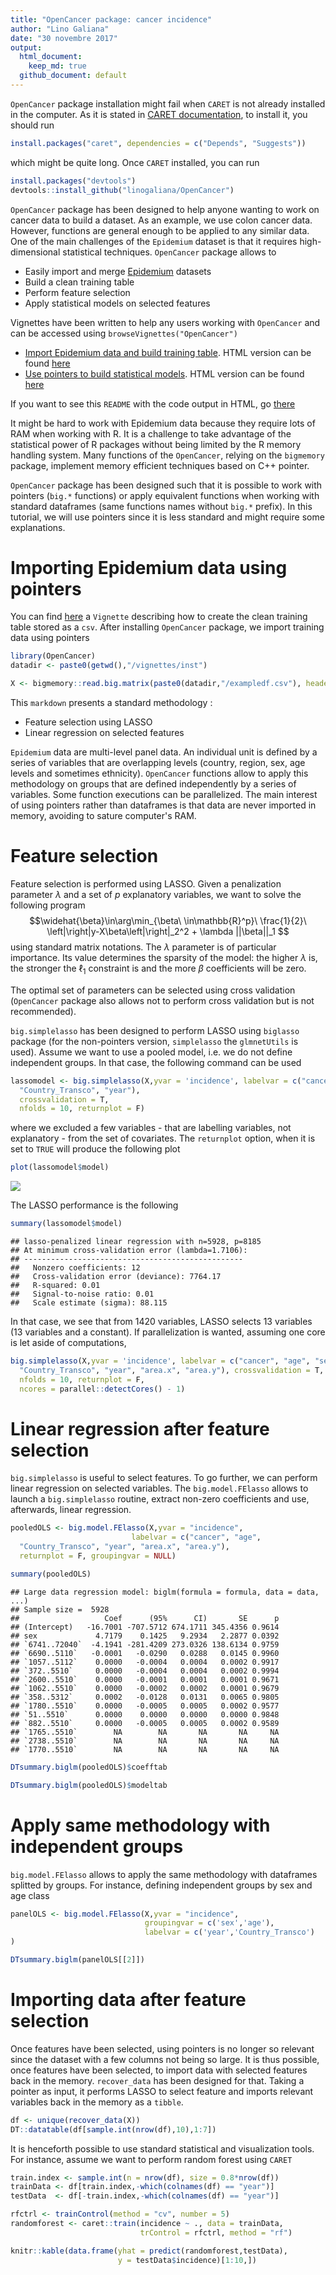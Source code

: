 ```yaml
---
title: "OpenCancer package: cancer incidence"
author: "Lino Galiana"
date: "30 novembre 2017"
output:
  html_document:
    keep_md: true
  github_document: default
---
```




`OpenCancer` package installation might fail when `CARET` is not already installed in the computer. As it is stated in [CARET documentation](https://cran.r-project.org/web/packages/caret/vignettes/caret.pdf), to install it, you should run


```r
install.packages("caret", dependencies = c("Depends", "Suggests"))
```

which might be quite long. Once `CARET` installed, you can run


```r
install.packages("devtools")
devtools::install_github("linogaliana/OpenCancer")
```

`OpenCancer` package has been designed to help anyone wanting to work on cancer data to build a dataset. As an example, we use colon cancer data. However, functions are general enough to be applied to any similar data. One of the main challenges of the `Epidemium` dataset is that it requires high-dimensional statistical techniques. `OpenCancer` package allows to

* Easily import and merge [Epidemium](http://qa.epidemium.cc/data/epidemiology_dataset/) datasets
* Build a clean training table
* Perform feature selection
* Apply statistical models on selected features

Vignettes have been written to help any users working with `OpenCancer` and can be accessed using `browseVignettes("OpenCancer")`

* [Import Epidemium data and build training table](/vignettes/import_data.Rmd). HTML version can be found [here](http://htmlpreview.github.io/?https://github.com/linogaliana/OpenCancer/blob/master/vignettes/import_data.html)
* [Use pointers to build statistical models](/vignettes/estimation_pointers.Rmd). HTML version can be found [here](http://htmlpreview.github.io/?https://github.com/linogaliana/OpenCancer/blob/master/vignettes/estimation_pointers.html)

If you want to see this `README` with the code output in HTML, go [there](http://htmlpreview.github.io/?https://github.com/linogaliana/OpenCancer/blob/master/README.html)

It might be hard to work with Epidemium data because they require lots of RAM when working with R. It is a challenge to take advantage of the statistical power of R packages without being limited by the R memory handling system. Many functions of the `OpenCancer`, relying on the `bigmemory` package, implement memory efficient techniques based on C++ pointer.

`OpenCancer` package has been designed such that it is possible to work with pointers (`big.*` functions) or apply equivalent functions when working with standard dataframes (same functions names without `big.*` prefix). In this tutorial, we will use pointers since it is less standard and might require some explanations.

# Importing Epidemium data using pointers

You can find [here](/vignettes/import_data.Rmd) a `Vignette` describing how to create the clean training table stored as a `csv`. After installing `OpenCancer` package, we import training data using pointers


```r
library(OpenCancer)
datadir <- paste0(getwd(),"/vignettes/inst")

X <- bigmemory::read.big.matrix(paste0(datadir,"/exampledf.csv"), header = TRUE)
```

This `markdown` presents a standard methodology :

* Feature selection using LASSO
* Linear regression on selected features

`Epidemium` data are multi-level panel data. An individual unit is defined by a series of variables that are overlapping levels (country, region, sex, age levels and sometimes ethnicity). `OpenCancer` functions allow to apply this methodology on groups that are defined independently by a series of variables. Some function executions can be parallelized. The main interest of using pointers rather than dataframes is that data are never imported in memory, avoiding to sature computer's RAM. 


# Feature selection

Feature selection is performed using LASSO. Given a penalization parameter $\lambda$ and a set of $p$ explanatory variables, we want to solve the following program 
$$\widehat{\beta}\in\arg\min_{\beta\ \in\mathbb{R}^p}\ \frac{1}{2}\ \left|\right|y-X\beta\left|\right|_2^2 + \lambda ||\beta||_1 $$
using standard matrix notations. The $\lambda$ parameter is of particular importance. Its value determines the sparsity of the model: the higher $\lambda$ is, the stronger the $\ell_1$ constraint is and the more $\beta$ coefficients will be zero.

The optimal set of parameters can be selected using cross validation (`OpenCancer` package also allows not to perform cross validation but is not recommended).

`big.simplelasso` has been designed to perform LASSO using `biglasso` package (for the non-pointers version, `simplelasso` the `glmnetUtils` is used). Assume we want to use a pooled model, i.e. we do not define independent groups. In that case, the following command can be used


```r
lassomodel <- big.simplelasso(X,yvar = 'incidence', labelvar = c("cancer", "age", "sex",
  "Country_Transco", "year"),
  crossvalidation = T,
  nfolds = 10, returnplot = F)
```

where we excluded a few variables - that are labelling variables, not explanatory - from the set of covariates. The `returnplot` option, when it is set to `TRUE` will produce the following plot


```r
plot(lassomodel$model)
```

![](README_files/figure-html/unnamed-chunk-4-1.png)<!-- -->

The LASSO performance is the following


```r
summary(lassomodel$model)
```

```
## lasso-penalized linear regression with n=5928, p=8185
## At minimum cross-validation error (lambda=1.7106):
## -------------------------------------------------
##   Nonzero coefficients: 12
##   Cross-validation error (deviance): 7764.17
##   R-squared: 0.01
##   Signal-to-noise ratio: 0.01
##   Scale estimate (sigma): 88.115
```

In that case, we see that from 1420 variables, LASSO selects 13 variables (13 variables and a constant). If parallelization is wanted, assuming one core is let aside of computations,


```r
big.simplelasso(X,yvar = 'incidence', labelvar = c("cancer", "age", "sex",
  "Country_Transco", "year", "area.x", "area.y"), crossvalidation = T,
  nfolds = 10, returnplot = F,
  ncores = parallel::detectCores() - 1)
```

# Linear regression after feature selection

`big.simplelasso` is useful to select features. To go further, we can perform linear regression on selected variables. The `big.model.FElasso` allows to launch a `big.simplelasso` routine, extract non-zero coefficients and use, afterwards, linear regression. 


```r
pooledOLS <- big.model.FElasso(X,yvar = "incidence",
                           labelvar = c("cancer", "age",
  "Country_Transco", "year", "area.x", "area.y"),
  returnplot = F, groupingvar = NULL)

summary(pooledOLS)
```

```
## Large data regression model: biglm(formula = formula, data = data, ...)
## Sample size =  5928 
##                   Coef      (95%      CI)       SE      p
## (Intercept)   -16.7001 -707.5712 674.1711 345.4356 0.9614
## sex             4.7179    0.1425   9.2934   2.2877 0.0392
## `6741..72040`  -4.1941 -281.4209 273.0326 138.6134 0.9759
## `6690..5110`   -0.0001   -0.0290   0.0288   0.0145 0.9960
## `1057..5112`    0.0000   -0.0004   0.0004   0.0002 0.9917
## `372..5510`     0.0000   -0.0004   0.0004   0.0002 0.9994
## `2600..5510`    0.0000   -0.0001   0.0001   0.0001 0.9671
## `1062..5510`    0.0000   -0.0002   0.0002   0.0001 0.9679
## `358..5312`     0.0002   -0.0128   0.0131   0.0065 0.9805
## `1780..5510`    0.0000   -0.0005   0.0005   0.0002 0.9577
## `51..5510`      0.0000    0.0000   0.0000   0.0000 0.9848
## `882..5510`     0.0000   -0.0005   0.0005   0.0002 0.9589
## `1765..5510`        NA        NA       NA       NA     NA
## `2738..5510`        NA        NA       NA       NA     NA
## `1770..5510`        NA        NA       NA       NA     NA
```


```r
DTsummary.biglm(pooledOLS)$coefftab
```

<!--html_preserve--><div id="htmlwidget-f1a66457db323737e0da" style="width:100%;height:auto;" class="datatables html-widget"></div>
<script type="application/json" data-for="htmlwidget-f1a66457db323737e0da">{"x":{"filter":"none","data":[["(Intercept)","sex","`6741..72040`","`6690..5110`","`1057..5112`","`372..5510`","`2600..5510`","`1062..5510`","`358..5312`","`1780..5510`","`51..5510`","`882..5510`"],[-16.7000756212345,4.71794871794853,-4.19414422307722,-7.32994420940235e-005,-1.96473635908129e-006,-1.4092582644247e-007,2.64580153249078e-006,3.31750687581901e-006,0.00015822992639045,1.28022710888186e-005,-2.7650416442506e-007,-1.24681739194139e-005],[345.435576289502,2.28774331833179,138.613367611788,0.0144514347879613,0.000188002785622397,0.00019387702476103,6.40564505680101e-005,8.23670518557774e-005,0.00648643599197591,0.000241315484952422,1.4492563231375e-005,0.00024175450152368],[-0.0483449788253383,2.06227188170255,-0.0302578625376427,-0.00507212212278641,-0.0104505704666922,-0.000726882551535816,0.0413042169684641,0.0402771108237294,0.0243939702151057,0.053052008209679,-0.0190790379873213,-0.0515736991072849],[0.961442941274732,0.0392254447342501,0.975862423170411,0.995953220523254,0.991662155503421,0.999420056206074,0.967054765814296,0.967873561678552,0.980539181109122,0.957692261615281,0.984778697372087,0.958870118590502],["","*","","","","","","","","","",""]],"container":"<table class=\"hover\">\n  <thead>\n    <tr>\n      <th>Coefficient<\/th>\n      <th>Estimate<\/th>\n      <th>Std. Error<\/th>\n      <th>Student t-stat<\/th>\n      <th>Pr(&gt;|t|)<\/th>\n      <th><\/th>\n    <\/tr>\n  <\/thead>\n<\/table>","options":{"pageLength":20,"crosstalkOptions":{"key":null,"group":null},"columnDefs":[{"className":"dt-right","targets":[1,2,3,4]}],"order":[],"autoWidth":false,"orderClasses":false,"lengthMenu":[10,20,25,50,100],"rowCallback":"function(row, data) {\nDTWidget.formatRound(this, row, data, 4, 3, 3, ',', '.');\nDTWidget.formatRound(this, row, data, 3, 1, 3, ',', '.');\nDTWidget.formatRound(this, row, data, 2, 2, 3, ',', '.');\nDTWidget.formatRound(this, row, data, 1, 4, 3, ',', '.');\n}"},"selection":{"mode":"multiple","selected":null,"target":"row"}},"evals":["options.rowCallback"],"jsHooks":[]}</script><!--/html_preserve-->

```r
DTsummary.biglm(pooledOLS)$modeltab
```

<!--html_preserve--><div id="htmlwidget-3b9d710516a393444d10" style="width:100%;height:auto;" class="datatables html-widget"></div>
<script type="application/json" data-for="htmlwidget-3b9d710516a393444d10">{"x":{"filter":"none","data":[["Nombre Observations","Nombre Paramètres","R2","R2 ajusté","F-stat","Degré Liberté"],[5928,15,0.0745471711851782,0.0721991007467103,34.021755890223,5913]],"container":"<table class=\"hover\">\n  <thead>\n    <tr>\n      <th>Statistique<\/th>\n      <th>Valeur<\/th>\n    <\/tr>\n  <\/thead>\n<\/table>","options":{"pageLength":20,"crosstalkOptions":{"key":null,"group":null},"columnDefs":[{"className":"dt-right","targets":1}],"order":[],"autoWidth":false,"orderClasses":false,"lengthMenu":[10,20,25,50,100],"rowCallback":"function(row, data) {\nDTWidget.formatRound(this, row, data, 1, 3, 3, ',', '.');\n}"},"selection":{"mode":"multiple","selected":null,"target":"row"}},"evals":["options.rowCallback"],"jsHooks":[]}</script><!--/html_preserve-->

# Apply same methodology with independent groups

`big.model.FElasso` allows to apply the same methodology with dataframes splitted by groups. 
For instance, defining independent groups by sex and age class


```r
panelOLS <- big.model.FElasso(X,yvar = "incidence",
                              groupingvar = c('sex','age'),
                              labelvar = c('year','Country_Transco')
)

DTsummary.biglm(panelOLS[[2]])
```

# Importing data after feature selection

Once features have been selected, using pointers is no longer so relevant since the dataset with a few columns not being so large. It is thus possible, once features have been selected, to import data with selected features back in the memory. `recover_data` has been designed for that. Taking a pointer as input, it performs LASSO to select feature and imports relevant variables back in the memory as a `tibble`. 


```r
df <- unique(recover_data(X))
DT::datatable(df[sample.int(nrow(df),10),1:7])
```

<!--html_preserve--><div id="htmlwidget-19274dffb3a0a0f07477" style="width:100%;height:auto;" class="datatables html-widget"></div>
<script type="application/json" data-for="htmlwidget-19274dffb3a0a0f07477">{"x":{"filter":"none","data":[["1","2","3","4","5","6","7","8","9","10"],[1,2,1,1,2,1,1,1,1,1],[18,6,13,17,12,13,19,12,11,12],[19,19,19,19,19,19,19,6,19,19],[1982,1975,1982,1982,1980,1979,1977,1982,1978,1981],[15,9,33,19,32,298,5,2,3,0],[1072000,886800,1072000,1072000,1053000,1060000,954000,187000,1001000,1078000],[4123000,3812900,4123000,4123000,4126100,4083300,3811500,950000,3962300,4139200]],"container":"<table class=\"display\">\n  <thead>\n    <tr>\n      <th> <\/th>\n      <th>sex<\/th>\n      <th>age<\/th>\n      <th>Country_Transco<\/th>\n      <th>year<\/th>\n      <th>incidence<\/th>\n      <th>1057..5112<\/th>\n      <th>1062..5510<\/th>\n    <\/tr>\n  <\/thead>\n<\/table>","options":{"crosstalkOptions":{"key":null,"group":null},"columnDefs":[{"className":"dt-right","targets":[1,2,3,4,5,6,7]},{"orderable":false,"targets":0}],"order":[],"autoWidth":false,"orderClasses":false},"selection":{"mode":"multiple","selected":null,"target":"row"}},"evals":[],"jsHooks":[]}</script><!--/html_preserve-->

It is henceforth possible to use standard statistical and visualization tools. For instance, assume we want to perform random forest using `CARET`


```r
train.index <- sample.int(n = nrow(df), size = 0.8*nrow(df))
trainData <- df[train.index,-which(colnames(df) == "year")]
testData  <- df[-train.index,-which(colnames(df) == "year")]

rfctrl <- trainControl(method = "cv", number = 5)
randomforest <- caret::train(incidence ~ ., data = trainData,
                             trControl = rfctrl, method = "rf")

knitr::kable(data.frame(yhat = predict(randomforest,testData),
                        y = testData$incidence)[1:10,])
```
